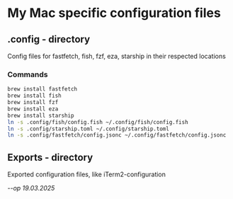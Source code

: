 # My Mac specific configuration files

## .config - directory
Config files for fastfetch, fish, fzf, eza, starship in their respected locations

### Commands
```bash
brew install fastfetch
brew install fish
brew install fzf
brew install eza
brew install starship 
ln -s .config/fish/config.fish ~/.config/fish/config.fish
ln -s .config/starship.toml ~/.config/starship.toml
ln -s .config/fastfetch/config.jsonc ~/.config/fastfetch/config.jsonc
```

## Exports - directory
Exported configuration files, like iTerm2-configuration 

<em>
--op 19.03.2025
</em>
